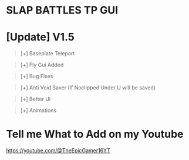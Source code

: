 # SLAP BATTLES TP GUI 
# [Update] V1.5

> [+] Baseplate Teleport

> [+] Fly Gui Added

> [+] Bug Fixes

> [+] Anti Void Saver (If Noclipped Under U will be saved)

> [+] Better Ui

> [+] Animations

# Tell me What to Add on my Youtube

https://youtube.com/@TheEpicGamer16YT

